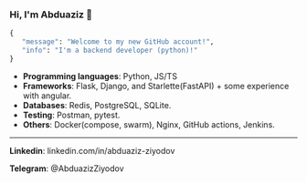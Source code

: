 ### Hi, I'm Abduaziz 👋

```python
{ 
   "message": "Welcome to my new GitHub account!",
   "info": "I'm a backend developer (python)!"
}
```

* **Programming languages**: Python, JS/TS
* **Frameworks**: Flask, Django, and Starlette(FastAPI) + some experience with angular.
* **Databases**: Redis, PostgreSQL, SQLite.
* **Testing**: Postman, pytest.
* **Others**: Docker(compose, swarm), Nginx, GitHub actions, Jenkins.

<hr>

**Linkedin**: linkedin.com/in/abduaziz-ziyodov

**Telegram**: @AbduazizZiyodov
